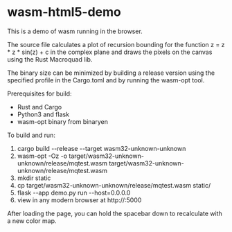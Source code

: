 # wasm-html5-demo


This is a demo of wasm running in the browser.

The source file calculates a plot of recursion bounding for the function
z = z * z * sin(z) + c in the complex plane and draws the pixels on the
canvas using the Rust Macroquad lib.

The binary size can be minimized by building a release version using the
specified profile in the Cargo.toml and by running the wasm-opt tool.

Prerequisites for build:

- Rust and Cargo
- Python3 and flask
- wasm-opt binary from binaryen

To build and run:

1) cargo build --release --target wasm32-unknown-unknown
2) wasm-opt -Oz -o target/wasm32-unknown-unknown/release/mqtest.wasm target/wasm32-unknown-unknown/release/mqtest.wasm
3) mkdir static
4) cp target/wasm32-unknown-unknown/release/mqtest.wasm static/
5) flask --app demo.py run  --host=0.0.0.0
6) view in any modern browser at http://<your ip>:5000

After loading the page, you can hold the spacebar down to recalculate with a new color map.
